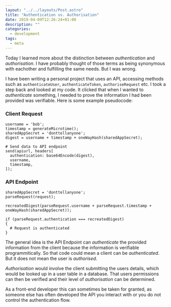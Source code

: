 ```yaml
---
layout: "../../layouts/Post.astro"
title: "Authentication vs. Authorisation"
date: 2019-04-09T12:26:24+01:00
description: ""
categories:
  - development
tags:
  - meta
---
```


Today I learned more about the distinction between _authentication_ and _authorisation_. I have probably thought of those terms as being synonymous with eachother and fulfilling the same needs. But I was wrong.

<!--more-->

I have been writing a personal project that uses an API, accessing methods such as `authenticateUser`, `authenticateToken`, `authoriseRequest` etc. I took a step back and looked at my code. It clicked that when I wanted to _authenticate_ something, I needed to prove the information I had been provided was verifiable. Here is some example pseudocode:

### Client Request

```
username = 'bob';
timestamp = generateMicrotime();
sharedAppSecret = 'donttellanyone';
digest = username + timestamp + oneWayHash(sharedAppSecret);

# Send data to API endpoint
send(apiurl, headers[
  authentication: base64Encode(digest),
  username,
  timestamp,
]);
```

### API Endpoint

```
sharedAppSecret = 'donttellanyone';
parseRequest(request);

recreatedDigest(parseRequest.username + parseRequest.timestamp + oneWayHash(sharedAppSecret));

if (parseRequest.authentication === recreatedDigest)
{
  # Request is authenticated
}
```

The general idea is the API Endpoint can _authenticate_ the provided information from the client because the information is verifiable programmitically. So that code could mean a client can be _authenticated_. But it does not mean the user is _authorised_.

_Authorisation_ would involve the client submitting the users details, which would be looked up in a user table in a database. That users permissions can then be verified and their level of _authorisation_ can be determined.

As a front-end developer this can sometimes be taken for granted, as someone else has often developed the API you interact with or you do not control the authentication flow.
